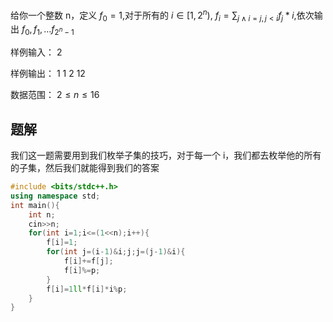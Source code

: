 给你一个整数 n，定义 $f_{0}=1$,对于所有的 $i\in [1,2^n)$, $f_{i}=\sum_{j\land i=j,j<i} f_{j}*i$,依次输出 $f_{0},f_{1},\dots f_{2^n-1}$

样例输入：
2

样例输出：
1 1 2 12

数据范围：
$2\leq n\leq 16$

## 题解
我们这一题需要用到我们枚举子集的技巧，对于每一个 i，我们都去枚举他的所有的子集，然后我们就能得到我们的答案

```cpp
#include <bits/stdc++.h>
using namespace std;
int main(){
	int n;
	cin>>n;
	for(int i=1;i<=(1<<n);i++){
		f[i]=1;
		for(int j=(i-1)&i;j;j=(j-1)&i){
			f[i]+=f[j];
			f[i]%=p;
		}
		f[i]=1ll*f[i]*i%p;
	}
}
```